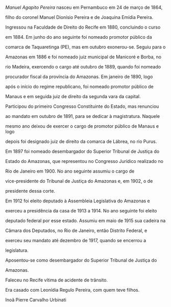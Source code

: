 

*Manuel Agapito Pereira* nasceu em Pernambuco em 24 de março de 1864,

filho do coronel Manuel Dionísio Pereira e de Joaquina Emídia Pereira.



Ingressou na Faculdade de Direito do Recife em 1880, concluindo o curso

em 1884. Em junho do ano seguinte foi nomeado promotor público da

comarca de Taquaretinga (PE), mas em outubro exonerou-se. Seguiu para o

Amazonas em 1886 e foi nomeado juiz municipal de Manicoré e Borba, no

rio Madeira, exercendo o cargo até outubro de 1889, quando foi nomeado

procurador fiscal da província do Amazonas. Em janeiro de 1890, logo

após o início do regime republicano, foi nomeado promotor público de

Manaus e em seguida juiz de direito da segunda vara da capital.

Participou do primeiro Congresso Constituinte do Estado, mas renunciou

ao mandato em outubro de 1891, para se dedicar à magistratura. Naquele

mesmo ano deixou de exercer o cargo de promotor público de Manaus e logo

depois foi designado juiz de direito da comarca de Lábrea, no rio Purus.

Em 1897 foi nomeado desembargador do Superior Tribunal de Justiça do

Estado do Amazonas, que representou no Congresso Jurídico realizado no

Rio de Janeiro em 1900. No ano seguinte assumiu o cargo de

vice-presidente do Tribunal de Justiça do Amazonas e, em 1902, o de

presidente dessa corte.



Em 1912 foi eleito deputado à Assembleia Legislativa do Amazonas e

exerceu a presidência da casa de 1913 a 1914. No ano seguinte foi eleito

deputado federal por esse estado. Assumiu em maio de 1915 sua cadeira na

Câmara dos Deputados, no Rio de Janeiro, então Distrito Federal, e

exerceu seu mandato até dezembro de 1917, quando se encerrou a

legislatura.



Aposentou-se como desembargador do Superior Tribunal de Justiça do

Amazonas.



Faleceu no Recife vítima de acidente de trânsito.



Era casado com Leonídia Regulo Pereira, com quem teve filhos.



Inoã Pierre Carvalho Urbinati



